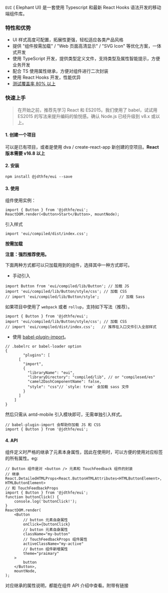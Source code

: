 `EUI` ( Elephant UI) 是一套使用 Typescript 和最新 React Hooks 语法开发的移动端组件库。

### 特性和优势

-   UI 样式高度可配置，拓展性更强，轻松适应各类产品风格
-   提供 "组件按需加载" / "Web 页面高清显示" / "SVG Icon" 等优化方案，一体式开发
-   使用 TypeScript 开发，提供类型定义文件，支持类型及属性智能提示，方便业务开发
-   配合 TS 使用属性继承，方便对组件进行二次封装
-   使用 React Hooks 开发，性能优异
-   [测试覆盖率 80% 以上](https://codecov.io/gh/jdthfe/eui/)

### 快速上手

> 在开始之前，推荐先学习 React 和 ES2015。我们使用了 babel，试试用 ES2015 的写法来提升编码的愉悦感。确认 Node.js 已经升级到 v8.x 或以上。

#### 1. 创建一个项目

可以是已有项目，或者是使用 dva / create-react-app 新创建的空项目。**React 版本需要 v16.8 以上**

#### 2. 安装

```tsx
npm install @jdthfe/eui --save
```

#### 3. 使用

组件使用实例：

```tsx
import { Button } from '@jdthfe/eui';
ReactDOM.render(<Button>Start</Button>, mountNode);
```

引入样式

```tsx
import 'eui/compiled/dist/index.css';
```

**按需加载**

**注意：强烈推荐使用。**

下面两种方式都可以只加载用到的组件，选择其中一种方式即可。

-   手动引入

```tsx
import Button from 'eui/compiled/lib/Button'; // 加载 JS
import 'eui/compiled/lib/Button/style/css'; // 加载 CSS
// import 'eui/compiled/lib/Button/style';         // 加载 Sass
```

如果项目中使用了 `webpack` 或者 `rollup`，支持如下写法（推荐）。

```tsx
import { Button } from '@jdthfe/eui';
import 'eui/compiled/lib/Button/style/css'; // 加载 CSS
// import 'eui/compiled/dist/index.css';   // 推荐在入口文件引入全部样式
```

-   使用 [babel-plugin-import](https://github.com/ant-design/babel-plugin-import)。

```tsx
// .babelrc or babel-loader option
{
        "plugins": [
      [
        "import",
        {
          "libraryName": "eui",
          "libraryDirectory": "compiled/lib", // or "compilesed/es"
          "camel2DashComponentName": false,
          "style": "css"// `style: true` 会加载 sass 文件
        }
      ]
    ]
}
```

然后只需从 antd-mobile 引入模块即可，无需单独引入样式。

```tsx
// babel-plugin-import 会帮助你加载 JS 和 CSS
import { Button } from '@jdthfe/eui';
```

#### 4. API

组件定义时严格的继承了元素本身属性，因此在使用时，可以方便的使用对应标签的所有属性。eg:

```tsx
// Button 组件是对 <button /> 元素和 TouchFeedback 组件的封装
// 继承 React.DetailedHTMLProps<React.ButtonHTMLAttributes<HTMLButtonElement>, HTMLButtonElement>
// 和 TouchFeedbackProps
import { Button } from '@jdthfe/eui';
function buttonClick() {
    console.log('buttonClick!');
}
ReactDOM.render(
    <Button
        // button 元素自身属性
        onClick={buttonClick}
        // button 元素自身属性
        className="my-button"
        // TouchFeedbackProps 组件属性
        activeClassName="my-active"
        // Button 组件新增属性
        theme="praimary"
    >
        button
    </Button>,
    mountNode,
);
```

对应继承的属性说明，都能在组件 API 介绍中查看。附带有链接
